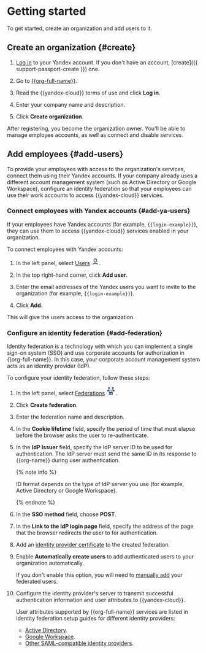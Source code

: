 # Getting started

To get started, create an organization and add users to it.

## Create an organization {#create}

1. [Log in]({{link-passport}}) to your Yandex account. If you don't have an account, [create]({{ support-passport-create }}) one.

1. Go to [{{org-full-name}}]({{link-org-main}}).

1. Read the {{yandex-cloud}} terms of use and click **Log in**.

1. Enter your company name and description.

1. Click **Create organization**.

After registering, you become the organization owner. You'll be able to manage employee accounts, as well as connect and disable services.

## Add employees {#add-users}

To provide your employees with access to the organization's services, connect them using their Yandex accounts. If your company already uses a different account management system (such as Active Directory or Google Workspace), configure an identity federation so that your employees can use their work accounts to access {{yandex-cloud}} services.


### Connect employees with Yandex accounts {#add-ya-users}

If your employees have Yandex accounts (for example, `{{login-example}}`), they can use them to access {{yandex-cloud}} services enabled in your organization.

To connect employees with Yandex accounts:

1. In the left panel, select [Users]({{link-org-users}}) ![icon-users](../_assets/organization/icon-users.png).

1. In the top right-hand corner, click **Add user**.

1. Enter the email addresses of the Yandex users you want to invite to the organization (for example, `{{login-example}}`).

1. Click **Add**.

This will give the users access to the organization.


### Configure an identity federation {#add-federation}

Identity federation is a technology with which you can implement a single sign-on system (SSO) and use corporate accounts for authorization in {{org-full-name}}. In this case, your corporate account management system acts as an identity provider (IdP).

To configure your identity federation, follow these steps:

1. In the left panel, select [Federations]({{link-org-federations}}) ![icon-federation](../_assets/organization/icon-federation.png).

1. Click **Create federation**.

1. Enter the federation name and description.

1. In the **Cookie lifetime** field, specify the period of time that must elapse before the browser asks the user to re-authenticate.

1. In the **IdP Issuer** field, specify the IdP server ID to be used for authentication. The IdP server must send the same ID in its response to {{org-name}} during user authentication.

   {% note info %}

   ID format depends on the type of IdP server you use (for example, Active Directory or Google Workspace).

   {% endnote %}

1. In the **SSO method** field, choose **POST**.

1. In the **Link to the IdP login page** field, specify the address of the page that the browser redirects the user to for authentication.

1. Add an [identity provider certificate](#add-cert) to the created federation.

1. Enable **Automatically create users** to add authenticated users to your organization automatically.

   If you don't enable this option, you will need to [manually add](add-account.md#add-user-sso) your federated users.

1. Configure the identity provider's server to transmit successful authentication information and user attributes to {{yandex-cloud}}.

   User attributes supported by {{org-full-name}} services are listed in identity federation setup guides for different identity providers:

   * [Active Directory](operations/federations/integration-adfs.md).
   * [Google Workspace](operations/federations/integration-gworkspace.md).
   * [Other SAML-compatible identity providers](operations/federations/integration-common.md).
